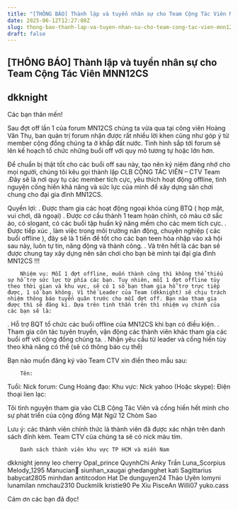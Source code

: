 ```yaml
---
title: "[THÔNG BÁO] Thành lập và tuyển nhân sự cho Team Cộng Tác Viên MNN12CS"
date: 2025-06-12T12:27:08Z
slug: thong-bao-thanh-lap-va-tuyen-nhan-su-cho-team-cong-tac-vien-mnn12cs
draft: false
---
```


## [THÔNG BÁO] Thành lập và tuyển nhân sự cho Team Cộng Tác Viên MNN12CS

## dkknight

Các bạn thân mến!
 
Sau đợt off lần 1 của forum MN12CS chúng ta vừa qua tại công viên Hoàng Văn Thụ, ban quản trị forum nhận được rất nhiều lời khen cũng như góp ý từ member cộng đồng chúng ta ở khắp đất nước. Tình hình sắp tới forum sẽ lên kế hoạch tổ chức những buổi off với quy mô tương tự hoặc lớn hơn.
 
Để chuẩn bị thật tốt cho các buổi off sau này, tạo nên kỷ niệm đáng nhớ cho mọi người, chúng tôi kêu gọi thành lập CLB CỘNG TÁC VIÊN – CTV Team .Đây sẽ là nơi quy tụ các member tích cực, yêu thích hoạt động offline, tình nguyện cống hiến khả năng và sức lực của mình để xây dựng sân chơi chung cho đại gia đình MN12CS.
 
Quyền lợi:
. Được tham gia các hoạt động ngoại khóa cùng BTQ ( họp mặt, vui chơi, dã ngoại)
. Được cơ cấu thành 1 team hoàn chỉnh, có màu cờ sắc áo, có slogant, có các buổi tập huấn kỹ năng mềm cho các mem tích cực.
. Được tiếp xúc , làm việc trong môi trường năn động, chuyện nghiệp ( các buổi offline ), đây sẽ là 1 tiền đề tốt cho các bạn teen hòa nhập vào xã hội sau này, luôn tự tin, năng động và thành công.
. Và trên hết là các bạn sẽ được chung tay xây dựng nên sân chơi cho bạn bè mình tại đại gia đình MN12CS !!!
 
 

	
		
		Nhiệm vụ: Mỗi 1 đợt offline, muốn thành công thì không thể thiếu sự hỗ trợ sức lực từ phía các bạn. Tuy nhiên, mỗi 1 đợt offline tùy theo thời gian và khu vực, sẽ có 1 số bạn tham gia hỗ trợ trực tiếp được, 1 số bạn không. Vì thế Leader của Team (dkknight) sẽ chịu trách nhiệm thông báo tuyển quân trước cho mỗi đợt off. Bạn nào tham gia được thì sẽ đăng kí. Dựa trên tinh thần trên thì nhiệm vụ chính của các bạn sẽ là:
 
. Hỗ trợ BQT tổ chức các buổi offline của MN12CS khi bạn có điều kiện.
. Tham gia côn tác tuyên truyền, vận động các thành viên khác tham gia các buổi off với cộng đồng chúng ta.
. Nhận yêu cầu từ leader và cống hiến tùy theo khả năng có thể (sẽ có thông báo cụ thể)
	
Bạn nào muốn đăng ký vào Team CTV xin điền theo mẫu sau:
 
 

	
		
		Tên:
Tuổi:
Nick forum:
Cung Hoàng đạo:
Khu vực:
Nick yahoo (Hoặc skype):
Điện thoại lien lạc:
 
Tôi tình nguyện tham gia vào CLB Cộng Tác Viên và cống hiến hết mình cho sự phát triển của cộng đồng Mật Ngữ 12 Chòm Sao
	
Lưu ý: các thành viên chính thức là thành viên đã được xác nhận trên danh sách đính kèm. Team CTV của chúng ta sẽ có nick màu tím.
 
 
 
	
		
		Danh sách thành viên khu vực TP HCM và miền Nam
 
dkknight
jenny leo
cherry
Opal_prince
QuynhChi
Anky Trần
Luna_Scorpius
Melody_1295
Manucian
siunhan_xaugai
ghedangghet
kati Sagittarius
babycat2805
minhdan
antitcodon
Hat De
dunguyen24
Thảo Uyên 
lomyni 
lunamilan 
nmchau2310 
Duckmilk 
kristie90 
Pe Xiu 
 PisceAn 
Willi07 
yuko.cass 
 
	
 
Cám ơn các bạn đã đọc!